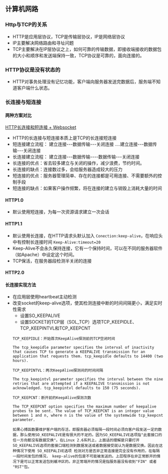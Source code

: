 ## 计算机网路

### Http与TCP的关系
* HTTP是应用层协议，TCP是传输层协议，IP是网络层协议
* IP主要解决网络路由和寻址问题
* TCP主要解决在IP层协议之上，如何可靠的传输数据，即接收端接收的数据包的大小和顺序和发送端保持一致，TCP协议是可靠的，面向连接的。

### HTTP协议是没有状态的
* HTTP对事务处理没有记忆功能，客户端向服务器发送完数据后，服务端不知道客户端什么状态。

### 长连接与短连接
#### 两种方案对比
[HTTP长连接和短连接 + Websocket](http://blog.csdn.net/duola8789/article/details/73623059)
* HTTP的长连接与短连接本质上是TCP的长连接短连接
* 短连接建立流程： 建立连接---数据传输---关闭连接 ....建立连接---数据传输---关闭连接
* 长连接建立流程： 建立连接---数据传输----数据传输---关闭连接
* 长连接的优点：省去较多建立与关闭的操作，减少浪费，节约时间。
* 长连接的缺点：连接数过多，会给服务器造成较大的压力
* 短连接的优点：服务器管理简单、存在的连接都是可用连接、不需要额外的控制手段
* 短连接的缺点：如果客户操作频繁，将在连接的建立与销毁上消耗大量的时间

#### HTTP1.0
* 默认使用短连接，为每一次资源请求建立一次会话

#### HTTP1.1
* 默认使用长连接，在HTTP请求头默认加入 `Conection:keep-alive`，在响应头中有控制长连接时间 `Keep-Alive:timeout=20`
* Keep-Alive不会永久保持连接，它有一个保持时间，可以在不同的服务器软件（如Apache）中设定这个时间。
* TCP保活，在服务器段检测半关闭的连接

#### HTTP2.0

#### 长连接实现方法
* 在应用层使用heartbeat主动检测
* 改变socket的keep-alive选项，使其检测连接中断的时间间隔更小，满足实时性需求
  * 设置SO_KEEPALIVE
  * 设置SOCKET的TCP层（SOL_TCP）选项TCP_KEEPIDLE、TCP_KEEPINTVL和TCP_KEEPCNT
  ```
  TCP_KEEPIDLE：开始首次KeepAlive探测前的TCP空闭时间
  
  The tcp_keepidle parameter specifies the interval of inactivity that causes TCP to generate a KEEPALIVE transmission for an application that requests them. tcp_keepidle defaults to 14400 (two hours).
  
  TCP_KEEPINTVL：两次KeepAlive探测间的时间间隔
  
  The tcp_keepintvl parameter specifies the interval between the nine retries that are attempted if a KEEPALIVE transmission is not acknowledged. tcp_keepintvl defaults to 150 (75 seconds).
  
  TCP_KEEPCNT：断开前的KeepAlive探测次数
  
  The TCP_KEEPCNT option specifies the maximum number of keepalive probes to be sent. The value of TCP_KEEPCNT is an integer value between 1 and n, where n is the value of the systemwide tcp_keepcnt parameter. 
  
  如果心搏函数要维护客户端的存活，即服务器必须每隔一段时间必须向客户段发送一定的数据，那么使用SO_KEEPALIVE是有很大的不足的。因为SO_KEEPALIVE选项指"此套接口的任一方向都没有数据交换"。在Linux 2.6系列上，上面话的理解是只要打开SO_KEEPALIVE选项的套接口端检测到数据发送或者数据接受就认为是数据交换。因此在这种情况下使用 SO_KEEPALIVE选项 检测对方是否非正常连接是完全没有作用的，在每隔一段时间发包的情况， keep-alive的包是不可能被发送的。上层程序在非正常断开的情况下是可以正常发送包到缓冲区的。非正常端开的情况是指服务器没有收到"FIN" 或者 "RST"包。
  ```
  